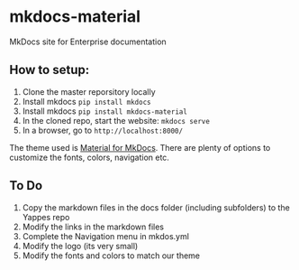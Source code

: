 # mkdocs-material
MkDocs site for Enterprise documentation

## How to setup:

1. Clone the master reporsitory locally
2. Install mkdocs
`pip install mkdocs`
3. Install mkdocs
`pip install mkdocs-material`
4. In the cloned repo, start the website: `mkdocs serve`
4. In a browser, go to `http://localhost:8000/`

The theme used is [Material for MkDocs](https://squidfunk.github.io/mkdocs-material/getting-started/). There are plenty of options to customize the fonts, colors, navigation etc.

## To Do

1. Copy the markdown files in the docs folder (including subfolders) to the Yappes repo
2. Modify the links in the markdown files
3. Complete the Navigation menu in mkdos.yml
4. Modify the logo (its very small)
5. Modify the fonts and colors to match our theme
